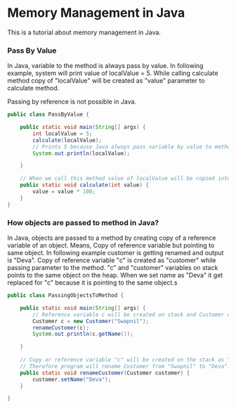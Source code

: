 # Memory Management in Java
This is a tutorial about memory management in Java.

### Pass By Value
In Java, variable to the method is always pass by value. In following example, system will print value of localValue = 5. While calling calculate method copy of "localValue" will be created as "value" parameter to calculate method.

Passing by reference is not possible in Java.

```java
public class PassByValue {

	public static void main(String[] args) {
		int localValue = 5;
		calculate(localValue);
		// Prints 5 because Java always pass variable by value to method
		System.out.println(localValue);

	}

	// When we call this method value of localValue will be copied into value i.e pass by value.
	public static void calculate(int value) {
		value = value * 100;
	}
}
```


### How objects are passed to method in Java?
In Java, objects are passed to a method by creating copy of a reference variable of an object. Means, Copy of reference variable but pointing to same object. In following example customer is getting renamed and output is "Deva". Copy of reference variable "c" is created as "customer" while passing parameter to the method. "c" and "customer" variables on stack points to the same object on the heap. When we set name as "Deva" it get replaced for "c" because it is pointing to the same object.s

```java
public class PassingObjectsToMethod {

	public static void main(String[] args) {
		// Reference variable c will be created on stack and Customer object with name "Swapnil" will be created on heap.
		Customer c = new Customer("Swapnil");
		renameCustomer(c);
		System.out.println(c.getName());

	}
	
	// Copy or reference variable "c" will be created on the stack as "customer" and will point to the same object created on the heap earlier.
	// Therefore program will rename Customer from "Swapnil" to "Deva".
	public static void renameCustomer(Customer customer) {
		customer.setName("Deva");
	}

}
```
